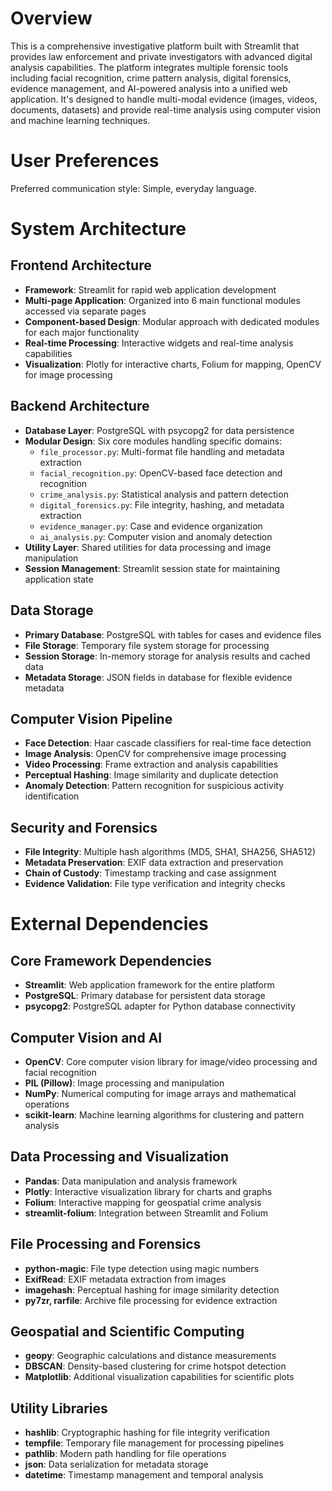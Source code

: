 # Overview

This is a comprehensive investigative platform built with Streamlit that provides law enforcement and private investigators with advanced digital analysis capabilities. The platform integrates multiple forensic tools including facial recognition, crime pattern analysis, digital forensics, evidence management, and AI-powered analysis into a unified web application. It's designed to handle multi-modal evidence (images, videos, documents, datasets) and provide real-time analysis using computer vision and machine learning techniques.

# User Preferences

Preferred communication style: Simple, everyday language.

# System Architecture

## Frontend Architecture
- **Framework**: Streamlit for rapid web application development
- **Multi-page Application**: Organized into 6 main functional modules accessed via separate pages
- **Component-based Design**: Modular approach with dedicated modules for each major functionality
- **Real-time Processing**: Interactive widgets and real-time analysis capabilities
- **Visualization**: Plotly for interactive charts, Folium for mapping, OpenCV for image processing

## Backend Architecture
- **Database Layer**: PostgreSQL with psycopg2 for data persistence
- **Modular Design**: Six core modules handling specific domains:
  - `file_processor.py`: Multi-format file handling and metadata extraction
  - `facial_recognition.py`: OpenCV-based face detection and recognition
  - `crime_analysis.py`: Statistical analysis and pattern detection
  - `digital_forensics.py`: File integrity, hashing, and metadata extraction
  - `evidence_manager.py`: Case and evidence organization
  - `ai_analysis.py`: Computer vision and anomaly detection
- **Utility Layer**: Shared utilities for data processing and image manipulation
- **Session Management**: Streamlit session state for maintaining application state

## Data Storage
- **Primary Database**: PostgreSQL with tables for cases and evidence files
- **File Storage**: Temporary file system storage for processing
- **Session Storage**: In-memory storage for analysis results and cached data
- **Metadata Storage**: JSON fields in database for flexible evidence metadata

## Computer Vision Pipeline
- **Face Detection**: Haar cascade classifiers for real-time face detection
- **Image Analysis**: OpenCV for comprehensive image processing
- **Video Processing**: Frame extraction and analysis capabilities
- **Perceptual Hashing**: Image similarity and duplicate detection
- **Anomaly Detection**: Pattern recognition for suspicious activity identification

## Security and Forensics
- **File Integrity**: Multiple hash algorithms (MD5, SHA1, SHA256, SHA512)
- **Metadata Preservation**: EXIF data extraction and preservation
- **Chain of Custody**: Timestamp tracking and case assignment
- **Evidence Validation**: File type verification and integrity checks

# External Dependencies

## Core Framework Dependencies
- **Streamlit**: Web application framework for the entire platform
- **PostgreSQL**: Primary database for persistent data storage
- **psycopg2**: PostgreSQL adapter for Python database connectivity

## Computer Vision and AI
- **OpenCV**: Core computer vision library for image/video processing and facial recognition
- **PIL (Pillow)**: Image processing and manipulation
- **NumPy**: Numerical computing for image arrays and mathematical operations
- **scikit-learn**: Machine learning algorithms for clustering and pattern analysis

## Data Processing and Visualization
- **Pandas**: Data manipulation and analysis framework
- **Plotly**: Interactive visualization library for charts and graphs
- **Folium**: Interactive mapping for geospatial crime analysis
- **streamlit-folium**: Integration between Streamlit and Folium

## File Processing and Forensics
- **python-magic**: File type detection using magic numbers
- **ExifRead**: EXIF metadata extraction from images
- **imagehash**: Perceptual hashing for image similarity detection
- **py7zr, rarfile**: Archive file processing for evidence extraction

## Geospatial and Scientific Computing
- **geopy**: Geographic calculations and distance measurements
- **DBSCAN**: Density-based clustering for crime hotspot detection
- **Matplotlib**: Additional visualization capabilities for scientific plots

## Utility Libraries
- **hashlib**: Cryptographic hashing for file integrity verification
- **tempfile**: Temporary file management for processing pipelines
- **pathlib**: Modern path handling for file operations
- **json**: Data serialization for metadata storage
- **datetime**: Timestamp management and temporal analysis